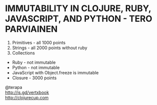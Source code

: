 IMMUTABILITY IN CLOJURE, RUBY, JAVASCRIPT, AND PYTHON - TERO PARVIAINEN
=======================================================================

1. Primitives - all 1000 points
2. Strings - all 2000 points without ruby
3. Collections
 * Ruby - not immutable
 * Python - not immutable 
 * JavaScript with Object.freeze is immutable
 * Closure - 3000 points
   
@terapa<br />
http://is.gd/vertxbook<br />
http://clojurecup.com

